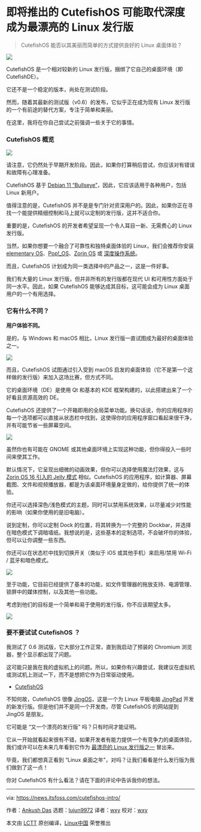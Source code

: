 [#]: subject: "Upcoming CutefishOS Could Topple Deepin as the Most Beautiful Linux Distro"
[#]: via: "https://news.itsfoss.com/cutefishos-intro/"
[#]: author: "Ankush Das https://news.itsfoss.com/author/ankush/"
[#]: collector: "lujun9972"
[#]: translator: "wxy"
[#]: reviewer: "wxy"
[#]: publisher: "wxy"
[#]: url: "https://linux.cn/article-14058-1.html"

即将推出的 CutefishOS 可能取代深度成为最漂亮的 Linux 发行版
======

> CutefishOS 能否以其美丽而简单的方式提供良好的 Linux 桌面体验？

![](https://img.linux.net.cn/data/attachment/album/202112/07/104017u0wx6s8mfgl4xlhu.png)

CutefishOS 是一个相对较新的 Linux 发行版，捆绑了它自己的桌面环境（即 CutefishDE）。

它还不是一个稳定的版本，尚处在测试阶段。

然而，随着其最新的测试版（v0.6）的发布，它似乎正在成为现有 Linux 发行版的一个有前途的替代方案，专注于简单和美丽。

在这里，我将在你自己尝试之前强调一些关于它的事情。

### CutefishOS 概览

![][1]

请注意，它仍然处于早期开发阶段。因此，如果你打算稍后尝试，你应该对有错误和故障有心理准备。

CutefishOS 基于 [Debian 11 “Bullseye”][2]，因此，它应该适用于各种用户，包括 Linux 新用户。

值得注意的是，CutefishOS 并不是是专门针对资深用户的。因此，如果你正在寻找一个能提供精细控制和马上就可以定制的发行版，这并不适合你。

重要的是，CutefishOS 的开发者希望呈现一个令人耳目一新、无需费心的 Linux 发行版。

当然，如果你想要一个融合了可靠性和独特桌面体验的 Linux，我们会推荐你安装 [elementary OS][3]、[Pop!_OS][4]、[Zorin OS][5] 或 [深度操作系统][6]。

而且，CutefishOS 计划成为同一类选择中的产品之一，这是一件好事。

我们有大量的 Linux 发行版，但并非所有的发行版都在现代 UI 和可用性方面处于同一水平。因此，如果 CutefishOS 能够达成其目标，这可能会成为 Linux 桌面用户的一个有用选择。

### 它有什么不同？

**用户体验不同。**

是的，与 Windows 和 macOS 相比，Linux 发行版一直试图成为最好的桌面体验之一。

![][7]

而且，CutefishOS 试图通过引入受到 macOS 启发的桌面体验（它不是第一个这样做的发行版）来加入这场比赛，但方式不同。

它的桌面环境（DE）是使用 Qt 和基本的 KDE 框架构建的，以此搭建出来了一个好看且资源高效的 DE。

CutefishOS 还提供了一个开箱即用的全局菜单功能。换句话说，你的应用程序的每一个选项都可以直接从状态栏中找到，这使得你的应用程序窗口看起来很干净，并有可能节省一些屏幕空间。

![][8]

虽然你也有可能在 GNOME 或其他桌面环境上实现这种功能，但你得投入一些时间来使其工作。

默认情况下，它呈现出细微的动画效果，但你可以选择使用魔法灯效果，这与 [Zorin OS 16 引入的 Jelly 模式][9] 相似。CutefishOS 的应用程序，如计算器、屏幕截图、文件和视频播放器，都是为该桌面环境量身定做的，给你提供了统一的体验。

你还可以选择深色/浅色模式的主题，同时可以禁用系统效果，以尽量减少对性能的影响（如果你使用的是旧电脑）。

说到定制，你可以定制 Dock 的位置，将其转换为一个完整的 Dockbar，并选择在暗色模式下调暗墙纸。我想说的是，这些基本的定制选项，不会破坏你的体验，但可以让你调整一些东西。

你还可以在状态栏中找到切换开关（类似于 iOS 或其他手机）来启用/禁用 Wi-Fi / 蓝牙和暗色模式。

![][10]

至于功能，它目前已经提供了基本的功能，如文件管理器的拖放支持、电源管理、锁屏中的媒体控制，以及其他一些功能。

考虑到他们的目标是一个简单和易于使用的发行版，你不应该期望太多。

![][11]

### 要不要试试 CutefishOS ？

我测试了 0.6 测试版，它大部分工作正常，直到我启动了预装的 Chromium 浏览器，整个显示都出现了问题。

这可能只是我在我的虚拟机上的问题。所以，如果你有兴趣尝试，我建议在虚拟机或测试机上测试一下，而不是想把它作为日常驱动使用。

- [CutefishOS][12]

不知何故，CutefishOS 很像 [JingOS][13]，这是一个为 Linux 平板电脑 [JingPad][14] 开发的新发行版。但是他们并不是同一个开发商，尽管 CutefishOS 的网站提到 JingOS 是朋友。

它可能是 “又一个漂亮的发行版” 吗？只有时间才能证明。

它从一开始就看起来很有不错，如果开发者有能力提供一个有竞争力的桌面体验，我们或许可以在未来几年看到它作为 [最漂亮的 Linux 发行版之一][15] 冒出来。

毕竟，我们都想真正看到 “Linux 桌面之年”，对吗？让我们看看是什么发行版为我们做到了这一点！

你对 CutefishOS 有什么看法？请在下面的评论中告诉我你的想法。

--------------------------------------------------------------------------------

via: https://news.itsfoss.com/cutefishos-intro/

作者：[Ankush Das][a]
选题：[lujun9972][b]
译者：[wxy](https://github.com/wxy)
校对：[wxy](https://github.com/wxy)

本文由 [LCTT](https://github.com/LCTT/TranslateProject) 原创编译，[Linux中国](https://linux.cn/) 荣誉推出

[a]: https://news.itsfoss.com/author/ankush/
[b]: https://github.com/lujun9972
[1]: https://i0.wp.com/news.itsfoss.com/wp-content/uploads/2021/12/cutefish-os.png?w=1355&ssl=1
[2]: https://news.itsfoss.com/debian-11-feature/
[3]: https://news.itsfoss.com/elementary-os-6-release/
[4]: https://pop.system76.com
[5]: https://news.itsfoss.com/zorin-os-16-release/
[6]: https://news.itsfoss.com/deepin-linux-20-2-2-release/
[7]: https://i0.wp.com/news.itsfoss.com/wp-content/uploads/2021/12/cutefish-os-appearance.png?w=950&ssl=1
[8]: https://i1.wp.com/news.itsfoss.com/wp-content/uploads/2021/12/cutefish-os-global-menu.png?w=823&ssl=1
[9]: https://news.itsfoss.com/zorin-os-16-features/
[10]: https://i2.wp.com/news.itsfoss.com/wp-content/uploads/2021/12/system-tray-toggles.png?w=465&ssl=1
[11]: https://i2.wp.com/news.itsfoss.com/wp-content/uploads/2021/12/cutefish-os-about.png?w=999&ssl=1
[12]: https://en.cutefishos.com
[13]: https://en.jingos.com/
[14]: https://itsfoss.com/jingpad-a1-review/
[15]: https://itsfoss.com/beautiful-linux-distributions/
